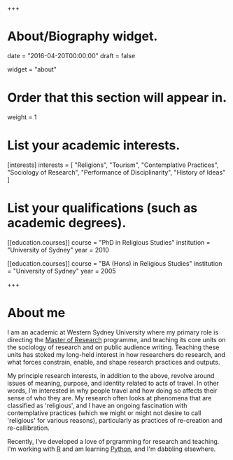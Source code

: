 +++
# About/Biography widget.

date = "2016-04-20T00:00:00"
draft = false

widget = "about"

# Order that this section will appear in.
weight = 1

# List your academic interests.
[interests]
  interests = [
    "Religions",
    "Tourism",
    "Contemplative Practices",
    "Sociology of Research",
    "Performance of Disciplinarity",
    "History of Ideas"
  ]

# List your qualifications (such as academic degrees).
[[education.courses]]
  course = "PhD in Religious Studies"
  institution = "University of Sydney"
  year = 2010

[[education.courses]]
  course = "BA (Hons) in Religious Studies"
  institution = "University of Sydney"
  year = 2005
 
+++

# About me

I am an academic at Western Sydney University where my primary role is directing the [Master of Research](https://www.westernsydney.edu.au/graduate_research_school/grs/courses/master_of_research) programme, and teaching its core units on the sociology of research and on public audience writing. Teaching these units has stoked my long-held interest in how researchers do research, and what forces constrain, enable, and shape research practices and outputs.  

My principle research interests, in addition to the above, revolve around issues of meaning, purpose, and identity related to acts of travel. In other words, I'm interested in why people travel and how doing so affects their sense of who they are. My research often looks at phenomena that are classified as 'religious', and I have an ongoing fascination with contemplative practices (which we might or might not desire to call 'religious' for various reasons), particularly as practices of re-creation and re-callibration. 

Recently, I've developed a love of prgramming for research and teaching. I'm working with [R](https://www.r-project.org/) and am learning [Python](https://www.python.org/), and I'm dabbling elsewhere.